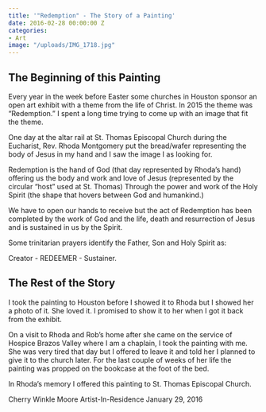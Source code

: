 ```yaml
---
title: '"Redemption" - The Story of a Painting'
date: 2016-02-28 00:00:00 Z
categories:
- Art
image: "/uploads/IMG_1718.jpg"
---
```


## The Beginning of this Painting


Every year in the week before Easter some churches in Houston sponsor an open art exhibit with a theme from the life of Christ. In 2015 the theme was “Redemption.” I spent a long time trying to come up with an image that fit the theme.

One day at the altar rail at St. Thomas Episcopal Church during the Eucharist, Rev. Rhoda Montgomery put the bread/wafer representing the body of Jesus in my hand and I saw the image I as looking for.

Redemption is the hand of God
(that day represented by Rhoda’s hand)
offering us the body and work and love of Jesus
(represented by the circular “host” used at St. Thomas)
Through the power and work of the Holy Spirit
(the shape that hovers between God and humankind.)

We have to open our hands to receive but the act of Redemption has been completed by the work of God and the life, death and resurrection of Jesus and is sustained in us by the Spirit.

Some trinitarian prayers identify the Father, Son and Holy Spirit as:

Creator - REDEEMER - Sustainer.


## The Rest of the Story


I took the painting to Houston before I showed it to Rhoda but I showed her a photo of it. She loved it. I promised to show it to her when I got it back from the exhibit.

On a visit to Rhoda and Rob’s home after she came on the service of Hospice Brazos Valley where I am a chaplain, I took the painting with me. She was very tired that day but I offered to leave it and told her I planned to give it to the church later. For the last couple of weeks of her life the painting was propped on the bookcase at the foot of the bed.

In Rhoda’s memory I offered this painting to St. Thomas Episcopal Church.

Cherry Winkle Moore
Artist-In-Residence
January 29, 2016
